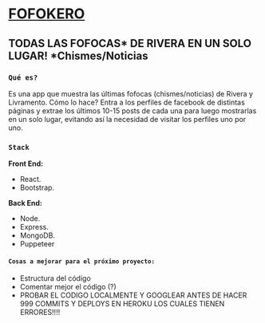 # [FOFOKERO](https://fofokero.herokuapp.com)

## TODAS LAS FOFOCAS* DE RIVERA EN UN SOLO LUGAR! *Chismes/Noticias

### `Qué es?`

Es una app que muestra las últimas fofocas (chismes/noticias) de Rivera y Livramento. Cómo lo hace? Entra a los perfiles de facebook de distintas páginas y extrae los últimos 10-15 posts de cada una para luego mostrarlas en un solo lugar, evitando así la necesidad de visitar los perfiles uno por uno.

### `Stack`

**Front End:**
* React.
* Bootstrap.

**Back End:**
* Node.
* Express.
* MongoDB.
* Puppeteer

#### `Cosas a mejorar para el próximo proyecto:`
* Estructura del código
* Comentar mejor el código (?)
* PROBAR EL CODIGO LOCALMENTE Y GOOGLEAR ANTES DE HACER 999 COMMITS Y DEPLOYS EN HEROKU LOS CUALES TIENEN ERRORES!!!!


